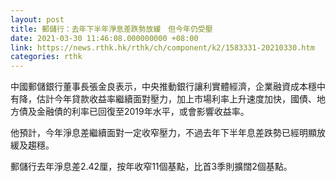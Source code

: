 ```yaml
---
layout: post
title: 郵儲行：去年下半年淨息差跌勢放緩　但今年仍受壓
date: 2021-03-30 11:46:08.000000000 +08:00
link: https://news.rthk.hk/rthk/ch/component/k2/1583331-20210330.htm
categories: rthk
---
```


中國郵儲銀行董事長張金良表示，中央推動銀行讓利實體經濟，企業融資成本穩中有降，估計今年貸款收益率繼續面對壓力，加上市場利率上升速度加快，國債、地方債及金融債的利率已回復至2019年水平，或會影響收益率。

他預計，今年淨息差繼續面對一定收窄壓力，不過去年下半年息差跌勢已經明顯放緩及趨穩。

郵儲行去年淨息差2.42厘，按年收窄11個基點，比首3季則擴闊2個基點。
